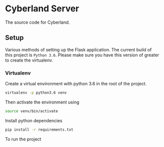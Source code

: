 # Cyberland Server

The source code for Cyberland.

## Setup 

Various methods of setting up the Flask application. The current build of this project is `Python 3.6`. Please make sure you have this version of greater to create the virtualenv.


### Virtualenv
Create a virtual environment with python 3.6 in the root of the project.
```bash
virtualenv -p python3.6 venv
```
Then activate the environment using
```bash
source venv/bin/activate
```
Install python dependencies
```bash
pip install -r requirements.txt
```

To run the project
